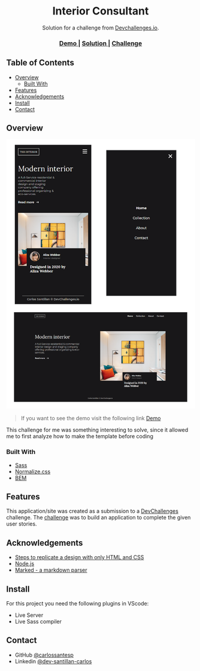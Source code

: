 <!-- Please update value in the {}  -->

<h1 align="center">Interior Consultant</h1>

<div align="center">
   Solution for a challenge from  <a href="http://devchallenges.io" target="_blank">Devchallenges.io</a>.
</div>

<div align="center">
  <h3>
    <a href="https://carlossantesp.github.io/interior-consultant">
      Demo
    </a>
    <span> | </span>
    <a href="https://github.com/carlossantesp/interior-consultant">
      Solution
    </a>
    <span> | </span>
    <a href="https://devchallenges.io/challenges/Jymh2b2FyebRTUljkNcb">
      Challenge
    </a>
  </h3>
</div>

<!-- TABLE OF CONTENTS -->

## Table of Contents

- [Overview](#overview)
  - [Built With](#built-with)
- [Features](#features)
- [Acknowledgements](#acknowledgements)
- [Install](#install)
- [Contact](#contact)

<!-- OVERVIEW -->

## Overview

![screenshot](./screen.png)

> If you want to see the demo visit the following link [Demo](https://carlossantesp.github.io/interior-consultant)

This challenge for me was something interesting to solve, since it allowed me to first analyze how to make the template before coding

### Built With

- [Sass](https://sass-lang.com/documentation)
- [Normalize.css](https://necolas.github.io/normalize.css/)
- [BEM](http://http://getbem.com/)

## Features

This application/site was created as a submission to a [DevChallenges](https://devchallenges.io/challenges) challenge. The [challenge](https://devchallenges.io/challenges/Jymh2b2FyebRTUljkNcb) was to build an application to complete the given user stories.

## Acknowledgements
- [Steps to replicate a design with only HTML and CSS](https://devchallenges-blogs.web.app/how-to-replicate-design/)
- [Node.js](https://nodejs.org/)
- [Marked - a markdown parser](https://github.com/chjj/marked)

## Install
For this project you need the following plugins in VScode:
- Live Server
- Live Sass compiler

## Contact

- GitHub [@carlossantesp](https://github.com/carlossantesp)
- Linkedin [@dev-santillan-carlos](https://www.linkedin.com/in/dev-santillan-carlos)
